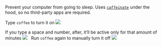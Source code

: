 Prevent your computer from going to sleep. Uses [`caffeinate`](https://developer.apple.com/library/mac/documentation/Darwin/Reference/ManPages/man8/caffeinate.8.html) under the hood, so no third-party apps are required.

Type `coffee` to turn it on
![](http://i.imgur.com/ZkyC6YM.png)

If you type a space and number, after, it’ll be active only for that amount of minutes
![](http://i.imgur.com/XlhB6iS.png)
 
Run `coffee` again to manually turn it off
![](http://i.imgur.com/shJCIkY.png)
